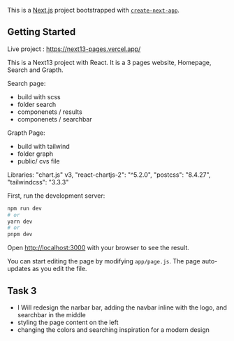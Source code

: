 This is a [Next.js](https://nextjs.org/) project bootstrapped with [`create-next-app`](https://github.com/vercel/next.js/tree/canary/packages/create-next-app).

## Getting Started
Live project : https://next13-pages.vercel.app/

This is a Next13 project with React. It is a 3 pages website, Homepage, Search and Grapth.

Search page:

- build with scss
- folder search
- componenets / results
- componenets / searchbar

Grapth Page:

- build with tailwind
- folder graph
- public/ cvs file

Libraries:
"chart.js" v3,
"react-chartjs-2": "^5.2.0",
"postcss": "8.4.27",
"tailwindcss": "3.3.3"

First, run the development server:

```bash
npm run dev
# or
yarn dev
# or
pnpm dev
```

Open [http://localhost:3000](http://localhost:3000) with your browser to see the result.

You can start editing the page by modifying `app/page.js`. The page auto-updates as you edit the file.

## Task 3

- I Will redesign the narbar bar, adding the navbar inline with the logo, and searchbar in the middle
- styling the page content on the left
- changing the colors and searching inspiration for a modern design
